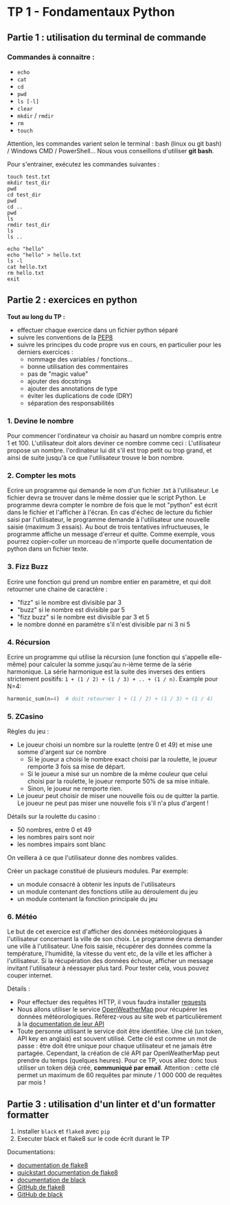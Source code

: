 # TP 1 - Fondamentaux Python

## Partie 1 : utilisation du terminal de commande

### Commandes à connaitre :
- `echo`
- `cat`
- `cd`
- `pwd`
- `ls [-l]`
- `clear`
- `mkdir` / `rmdir`
- `rm`
- `touch`

Attention, les commandes varient selon le terminal : bash (linux ou git bash) / Windows CMD / PowerShell...
Nous vous conseillons d'utiliser **git bash**.

Pour s'entrainer, exécutez les commandes suivantes :
```shell
touch test.txt
mkdir test_dir
pwd
cd test_dir
pwd
cd ..
pwd
ls
rmdir test_dir
ls
ls ..
```
```shell
echo "hello"
echo "hello" > hello.txt
ls -l
cat hello.txt
rm hello.txt
exit
```

## Partie 2 : exercices en python

**Tout au long du TP :**
- effectuer chaque exercice dans un fichier python séparé
- suivre les conventions de la [PEP8](https://peps.python.org/pep-0008/)
- suivre les principes du code propre vus en cours, en particulier pour les derniers exercices :
  - nommage des variables / fonctions...
  - bonne utilisation des commentaires
  - pas de "magic value"
  - ajouter des docstrings
  - ajouter des annotations de type
  - éviter les duplications de code (DRY)
  - séparation des responsabilités

### 1. Devine le nombre

Pour commencer l'ordinateur va choisir au hasard un nombre compris entre 1 et 100.
L'utilisateur doit alors deviner ce nombre comme ceci :
L'utilisateur propose un nombre. l'ordinateur lui dit s'il est trop petit ou trop grand, et ainsi de suite jusqu'à ce que l'utilisateur trouve le bon nombre.

### 2. Compter les mots

Ecrire un programme qui demande le nom d'un fichier .txt à l'utilisateur. Le fichier devra se trouver dans le même dossier que le script Python.
Le programme devra compter le nombre de fois que le mot "python" est écrit dans le fichier et l'afficher à l'écran. En cas d'échec de lecture du fichier saisi par l'utilisateur, le programme demande à l'utilisateur une nouvelle saisie (maximum 3 essais). Au bout de trois tentatives infructueuses, le programme affiche un message d'erreur et quitte.
Comme exemple, vous pourrez copier-coller un morceau de n'importe quelle documentation de python dans un fichier texte.

### 3. Fizz Buzz

Ecrire une fonction qui prend un nombre entier en paramètre, et qui doit retourner une chaine de caractère :
- "fizz" si le nombre est divisible par 3
- "buzz" si le nombre est divisible par 5
- "fizz buzz" si le nombre est divisible par 3 et 5
- le nombre donné en paramètre s'il n'est divisible par ni 3 ni 5

### 4. Récursion

Ecrire un programme qui utilise la récursion (une fonction qui s'appelle elle-même) pour calculer la somme jusqu'au n-ième terme de la série harmonique.
La série harmonique est la suite des inverses des entiers strictement positifs: `1 + (1 / 2) + (1 / 3) + .. + (1 / n)`.
Example pour N=4:
```py
harmonic_sum(n=4)  # doit retourner 1 + (1 / 2) + (1 / 3) + (1 / 4)
```

### 5. ZCasino

Règles du jeu :
- Le joueur choisi un nombre sur la roulette (entre 0 et 49) et mise une somme d'argent sur ce nombre
  - Si le joueur a choisi le nombre exact choisi par la roulette, le joueur remporte 3 fois sa mise de départ.
  - Si le joueur a misé sur un nombre de la même couleur que celui choisi par la roulette, le joueur remporte 50% de sa mise initiale.
  - Sinon, le joueur ne remporte rien.
- Le joueur peut choisir de miser une nouvelle fois ou de quitter la partie. Le joueur ne peut pas miser une nouvelle fois s'il n'a plus d'argent !

Détails sur la roulette du casino :
- 50 nombres, entre 0 et 49
- les nombres pairs sont noir
- les nombres impairs sont blanc

On veillera à ce que l'utilisateur donne des nombres valides.

Créer un package constitué de plusieurs modules. Par exemple:
- un module consacré à obtenir les inputs de l'utilisateurs
- un module contenant des fonctions utilie au déroulement du jeu
- un module contenant la fonction principale du jeu

### 6. Météo

Le but de cet exercice est d'afficher des données météorologiques à l'utilisateur concernant la ville de son choix.
Le programme devra demander une ville à l'utilisateur. Une fois saisie, récupérer des données comme la température, l'humidité, la vitesse du vent etc, de la ville et les afficher à l'utilisateur.
Si la récupération des données échoue, afficher un message invitant l'utilisateur à réessayer plus tard. Pour tester cela, vous pouvez couper internet.

Détails :
- Pour effectuer des requêtes HTTP, il vous faudra installer [requests](https://pypi.org/project/requests/)
- Nous allons utiliser le service [OpenWeatherMap](https://home.openweathermap.org/) pour récupérer les données météorologiques. Référez-vous au site web et particulièrement à la [documentation de leur API](https://openweathermap.org/api)
- Toute personne utilisant le service doit être identifiée. Une clé (un token, API key en anglais) est souvent utilisé. Cette clé est comme un mot de passe : être doit être unique pour chaque utilisateur et ne jamais être partagée. Cependant, la création de clé API par OpenWeatherMap peut prendre du temps (quelques heures). Pour ce TP, vous allez donc tous utiliser un token déjà créé, **communiqué par email**. Attention : cette clé permet un maximum de 60 requêtes par minute / 1 000 000 de requêtes par mois !

## Partie 3 : utilisation d'un linter et d'un formatter formatter

1. installer ``black`` et ``flake8`` avec ``pip``
2. Executer black et flake8 sur le code écrit durant le TP

Documentations:
- [documentation de flake8](https://flake8.pycqa.org/en/latest/)
- [quickstart documentation de flake8](https://flake8.pycqa.org/en/latest/index.html#quickstart)
- [documentation de black](https://black.readthedocs.io/en/stable/the_black_code_style/index.html)
- [GitHub de flake8](https://github.com/PyCQA/flake8)
- [GitHub de black](https://github.com/psf/black)
